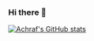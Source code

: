 ### Hi there 👋

[![Achraf's GitHub stats](https://github-readme-stats.vercel.app/api?username=AchrafYndz&count_private=true&theme=algolia&show_icons=true)](https://github.com/AchrafYndz/AchrafYndz)  

